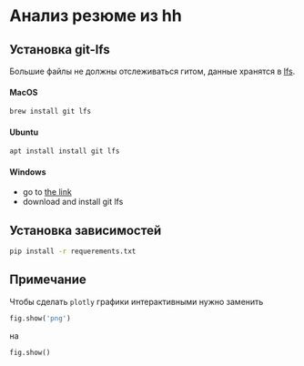# Анализ резюме из hh
## Установка git-lfs
Большие файлы не должны отслеживаться гитом, данныe хранятся в [lfs](https://git-lfs.com/).
#### MacOS
``` bash
brew install git lfs
```
#### Ubuntu
``` bash
apt install install git lfs
```
#### Windows
 * go to [the link](https://git-lfs.com/)
 * download and install git lfs

 ## Установка зависимостей
 ``` bash
 pip install -r requerements.txt
 ```

 ## Примечание
 Чтобы сделать ``plotly`` графики интерактивными нужно заменить
 ``` python
 fig.show('png')
 ```
 на
 ``` python
 fig.show()
 ```